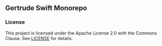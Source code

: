 ## Gertrude Swift Monorepo

### License

This project is licensed under the Apache License 2.0 with the Commons Clause. See
[LICENSE](LICENSE) for details.
